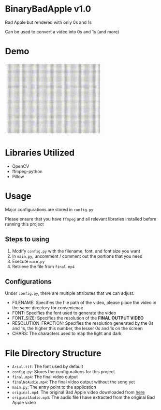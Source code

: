 # BinaryBadApple v1.0

Bad Apple but rendered with only 0s and 1s

Can be used to convert a video into 0s and 1s (and more)

# Demo

![Gif demo of the converted result](./output.gif)

# Libraries Utilized

- OpenCV
- ffmpeg-python
- Pillow

# Usage

Major configurations are stored in `config.py`

Please ensure that you have `ffmpeg` and all relevant libraries installed before running this project

## Steps to using

1. Modify `config.py` with the filename, font, and font size you want
2. In `main.py`, uncomment / comment out the portions that you need
3. Execute `main.py`
4. Retrieve the file from `final.mp4`

## Configurations

Under `config.py`, there are multiple attributes that we can adjust. 

- FILENAME: Specifies the file path of the video, please place the video in the same directory for convenience
- FONT: Specifies the font used to generate the video
- FONT_SIZE: Specifies the resolution of the **FINAL OUTPUT VIDEO**
- RESOLUTION_FRACTION: Specifies the resolution generated by the 0s and 1s, the higher this number, the lesser 0s and 1s on the screen
- CHARS: The characters used to map the light and dark

# File Directory Structure

- `Arial.ttf`: The font used by default
- `config.py`: Stores the configurations for this project
- `final.mp4`: The final video output
- `finalNoAudio.mp4`: The final video output without the song yet
- `main.py`: The entry point to the application
- `original.mp4`: The original Bad Apple video downloaded from [here](https://archive.org/details/TouhouBadApple)
- `originalAudio.mp3`: The audio file I have extracted from the original Bad Apple video
